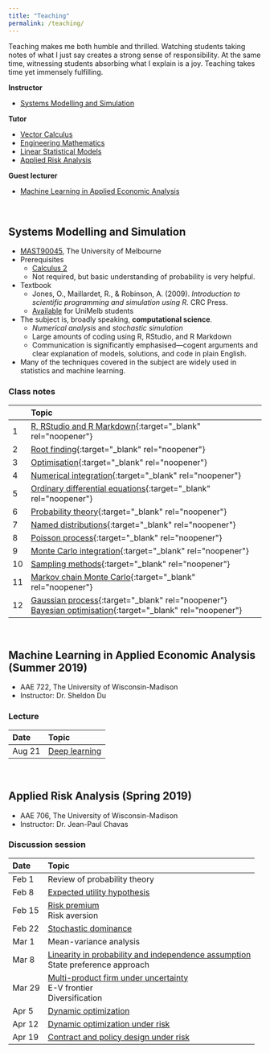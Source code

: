 ```yaml
---
title: "Teaching"
permalink: /teaching/
---
```

Teaching makes me both humble and thrilled. Watching students taking notes of what I just say creates a strong sense of responsibility. At the same time, witnessing students absorbing what I explain is a joy. Teaching takes time yet immensely fulfilling.

**Instructor**
- [Systems Modelling and Simulation](#systems-modelling-and-simulation)

**Tutor**
- [Vector Calculus](https://handbook.unimelb.edu.au/subjects/mast20009/print)
- [Engineering Mathematics](https://handbook.unimelb.edu.au/subjects/mast20029/print)
- [Linear Statistical Models](https://handbook.unimelb.edu.au/subjects/mast30025/print)
- [Applied Risk Analysis](#applied-risk-analysis-spring-2019)

**Guest lecturer**
- [Machine Learning in Applied Economic Analysis](#machine-learning-in-applied-economic-analysis-summer-2019)

<br/>


## Systems Modelling and Simulation
- [MAST90045](https://handbook.unimelb.edu.au/subjects/mast90045/print), The University of Melbourne
- Prerequisites
  - [Calculus 2](https://handbook.unimelb.edu.au/subjects/mast10006/print)
  - Not required, but basic understanding of probability is very helpful.
- Textbook
  - Jones, O., Maillardet, R., & Robinson, A. (2009). *Introduction to scientific programming and simulation using R*. CRC Press.
  - [Available](http://cat.lib.unimelb.edu.au:80/record=b5904690~S15) for UniMelb students
- The subject is, broadly speaking, **computational science**.
  - *Numerical analysis* and *stochastic simulation*
  - Large amounts of coding using R, RStudio, and R Markdown
  - Communication is significantly emphasised—cogent arguments and clear explanation of models, solutions, and code in plain English.
- Many of the techniques covered in the subject are widely used in statistics and machine learning.

### Class notes

| | Topic |
| :--- | :--- |
| 1 | [R, RStudio and R Markdown](./MAST90045/r_rstudio_rmarkdown.html){:target="_blank" rel="noopener"} |
| 2 | [Root finding](./MAST90045/root_finding.html){:target="_blank" rel="noopener"} |
| 3 | [Optimisation](./MAST90045/optimisation.html){:target="_blank" rel="noopener"} |
| 4 | [Numerical integration](./MAST90045/numerical_integration.html){:target="_blank" rel="noopener"} |
| 5 | [Ordinary differential equations](./MAST90045/ode.html){:target="_blank" rel="noopener"} |
| 6 | [Probability theory](./MAST90045/probability_theory.html){:target="_blank" rel="noopener"} |
| 7 | [Named distributions](./MAST90045/named_distributions.html){:target="_blank" rel="noopener"} |
| 8 | [Poisson process](./MAST90045/poisson_process.html){:target="_blank" rel="noopener"} |
| 9 | [Monte Carlo integration](./MAST90045/mc_integration.html){:target="_blank" rel="noopener"} |
| 10 | [Sampling methods](./MAST90045/sampling_methods.html){:target="_blank" rel="noopener"} |
| 11 | [Markov chain Monte Carlo](./MAST90045/mcmc.html){:target="_blank" rel="noopener"} |
| 12 | [Gaussian process](./MAST90045/bo.html#gaussian-process){:target="_blank" rel="noopener"}<br /> [Bayesian optimisation](./MAST90045/bo.html){:target="_blank" rel="noopener"} |

<br/>


## Machine Learning in Applied Economic Analysis (Summer 2019)

* AAE 722, The University of Wisconsin-Madison
* Instructor: Dr. Sheldon Du

### Lecture

| Date | Topic |
| :--- | :--- |
| Aug 21 | [Deep learning](./UW/AAE722DL.pdf) |

<!--
<a href="https://colab.research.google.com/drive/1b-4tMdbJCuPylJZH3gbliDJWhORvgjmj">exercise 1</a><br>
<a href="https://colab.research.google.com/drive/1WRnpuaSOXbJ17WoWW2aWg9qevCLrgIWH">exercise 2</a><br>
<a href="https://colab.research.google.com/drive/1OqQIFswr8X3Gl2FQfOotTPLXRvCU2bPM">exercise 3</a>
-->

<br/>


## Applied Risk Analysis (Spring 2019)

* AAE 706, The University of Wisconsin-Madison
* Instructor: Dr. Jean-Paul Chavas

### Discussion session

| Date | Topic |
| :--- | :--- |
| Feb 1 | Review of probability theory |
| Feb 8 | [Expected utility hypothesis](./UW/aae706_disc_20190208.pdf) |
| Feb 15 | [Risk premium](./UW/aae706_disc_20190215.pdf)<br/>Risk aversion |
| Feb 22 | [Stochastic dominance](./UW/aae706_disc_20190222.pdf) |
| Mar 1 | Mean-variance analysis|
| Mar 8 | [Linearity in probability and independence assumption](./UW/aae706_disc_20190308.pdf)<br/>State preference approach |
| Mar 29 | [Multi-product firm under uncertainty](./UW/aae706_disc_20190329.pdf)<br/>E-V frontier<br/>Diversification |
| Apr 5 | [Dynamic optimization](./UW/aae706_disc_20190405.pdf) |
| Apr 12 | [Dynamic optimization under risk](./UW/aae706_disc_20190412.pdf) |
| Apr 19 | [Contract and policy design under risk](./UW/aae706_disc_20190419.pdf) |

<!--
<a href="./UW/solver_tutorial.xlsx">Solver demo</a>
<a href="./UW/aae706_disc_20190201.pdf">notes</a>
-->

<br />
